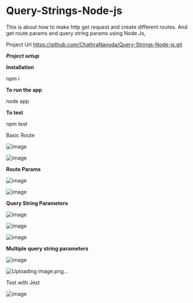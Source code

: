 # Query-Strings-Node-js
This is about how to make http get request and create different routes. And get route params and query string params using Node Js,

Project Url
https://github.com/ChathraNavoda/Query-Strings-Node-js.git


***Project setup***

**Installation**

npm i  

**To run the app**

node app  

**To test** 

npm test



Basic Route


![image](https://user-images.githubusercontent.com/91416868/195623751-d26847fd-2f94-428d-99bd-3056f759f669.png)

 
![image](https://user-images.githubusercontent.com/91416868/195624143-550f52f1-deb6-416d-b35c-9d0676ce3b45.png)
 

**Route Params**

![image](https://user-images.githubusercontent.com/91416868/195624322-3a5790b7-0796-420c-b108-c767c415c606.png)


![image](https://user-images.githubusercontent.com/91416868/195624952-951a571a-4abe-4b6f-802d-c7493a456bed.png)



**Query String Parameters**


![image](https://user-images.githubusercontent.com/91416868/195626512-05ddb904-7c68-42ae-91ec-225eb2268ee8.png)


![image](https://user-images.githubusercontent.com/91416868/195625002-075b6b89-e1f0-4cfe-a58b-c0c3b241547b.png)

![image](https://user-images.githubusercontent.com/91416868/195625143-85f7e179-9915-4be9-a18b-4f4a06dbfd0d.png)



**Multiple query string parameters**


![image](https://user-images.githubusercontent.com/91416868/195626619-79d79217-bad9-46b4-a4ce-8ddbd86be8c1.png)


![Uploading image.png…]()

 

Test with Jest

![image](https://user-images.githubusercontent.com/91416868/195625776-55e59bf8-fec0-42aa-8b88-565ff09f55e3.png)



